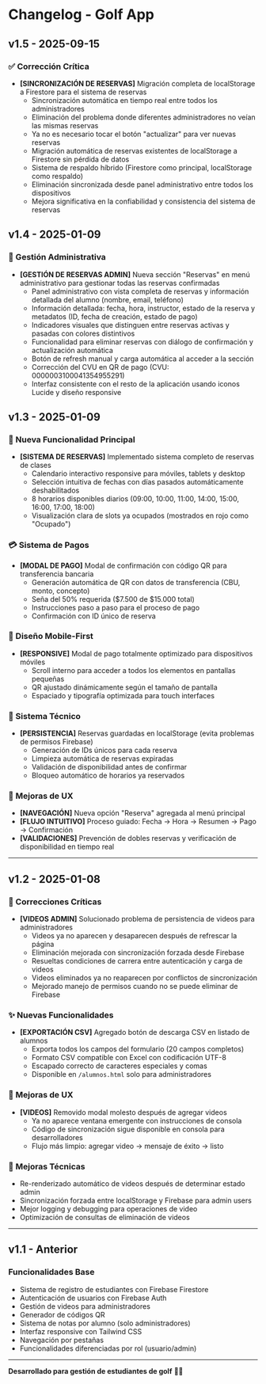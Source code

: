 # Changelog - Golf App

## v1.5 - 2025-09-15

### ✅ Corrección Crítica
- **[SINCRONIZACIÓN DE RESERVAS]** Migración completa de localStorage a Firestore para el sistema de reservas
  - Sincronización automática en tiempo real entre todos los administradores
  - Eliminación del problema donde diferentes administradores no veían las mismas reservas
  - Ya no es necesario tocar el botón "actualizar" para ver nuevas reservas
  - Migración automática de reservas existentes de localStorage a Firestore sin pérdida de datos
  - Sistema de respaldo híbrido (Firestore como principal, localStorage como respaldo)
  - Eliminación sincronizada desde panel administrativo entre todos los dispositivos
  - Mejora significativa en la confiabilidad y consistencia del sistema de reservas

## v1.4 - 2025-01-09

### 🔧 Gestión Administrativa
- **[GESTIÓN DE RESERVAS ADMIN]** Nueva sección "Reservas" en menú administrativo para gestionar todas las reservas confirmadas
  - Panel administrativo con vista completa de reservas y información detallada del alumno (nombre, email, teléfono)
  - Información detallada: fecha, hora, instructor, estado de la reserva y metadatos (ID, fecha de creación, estado de pago)
  - Indicadores visuales que distinguen entre reservas activas y pasadas con colores distintivos
  - Funcionalidad para eliminar reservas con diálogo de confirmación y actualización automática
  - Botón de refresh manual y carga automática al acceder a la sección
  - Corrección del CVU en QR de pago (CVU: 0000003100041354955291)
  - Interfaz consistente con el resto de la aplicación usando iconos Lucide y diseño responsive

## v1.3 - 2025-01-09

### 🚀 Nueva Funcionalidad Principal
- **[SISTEMA DE RESERVAS]** Implementado sistema completo de reservas de clases
  - Calendario interactivo responsive para móviles, tablets y desktop
  - Selección intuitiva de fechas con días pasados automáticamente deshabilitados
  - 8 horarios disponibles diarios (09:00, 10:00, 11:00, 14:00, 15:00, 16:00, 17:00, 18:00)
  - Visualización clara de slots ya ocupados (mostrados en rojo como "Ocupado")

### 💳 Sistema de Pagos
- **[MODAL DE PAGO]** Modal de confirmación con código QR para transferencia bancaria
  - Generación automática de QR con datos de transferencia (CBU, monto, concepto)
  - Seña del 50% requerida ($7.500 de $15.000 total)
  - Instrucciones paso a paso para el proceso de pago
  - Confirmación con ID único de reserva

### 📱 Diseño Mobile-First  
- **[RESPONSIVE]** Modal de pago totalmente optimizado para dispositivos móviles
  - Scroll interno para acceder a todos los elementos en pantallas pequeñas
  - QR ajustado dinámicamente según el tamaño de pantalla
  - Espaciado y tipografía optimizada para touch interfaces

### 🔧 Sistema Técnico
- **[PERSISTENCIA]** Reservas guardadas en localStorage (evita problemas de permisos Firebase)
  - Generación de IDs únicos para cada reserva
  - Limpieza automática de reservas expiradas
  - Validación de disponibilidad antes de confirmar
  - Bloqueo automático de horarios ya reservados

### 🎯 Mejoras de UX
- **[NAVEGACIÓN]** Nueva opción "Reserva" agregada al menú principal
- **[FLUJO INTUITIVO]** Proceso guiado: Fecha → Hora → Resumen → Pago → Confirmación
- **[VALIDACIONES]** Prevención de dobles reservas y verificación de disponibilidad en tiempo real

---

## v1.2 - 2025-01-08

### 🔧 Correcciones Críticas
- **[VIDEOS ADMIN]** Solucionado problema de persistencia de videos para administradores
  - Videos ya no aparecen y desaparecen después de refrescar la página
  - Eliminación mejorada con sincronización forzada desde Firebase
  - Resueltas condiciones de carrera entre autenticación y carga de videos
  - Videos eliminados ya no reaparecen por conflictos de sincronización
  - Mejorado manejo de permisos cuando no se puede eliminar de Firebase

### ✨ Nuevas Funcionalidades  
- **[EXPORTACIÓN CSV]** Agregado botón de descarga CSV en listado de alumnos
  - Exporta todos los campos del formulario (20 campos completos)
  - Formato CSV compatible con Excel con codificación UTF-8
  - Escapado correcto de caracteres especiales y comas
  - Disponible en `/alumnos.html` solo para administradores

### 🎨 Mejoras de UX
- **[VIDEOS]** Removido modal molesto después de agregar videos
  - Ya no aparece ventana emergente con instrucciones de consola
  - Código de sincronización sigue disponible en consola para desarrolladores
  - Flujo más limpio: agregar video → mensaje de éxito → listo

### 🔧 Mejoras Técnicas
- Re-renderizado automático de videos después de determinar estado admin
- Sincronización forzada entre localStorage y Firebase para admin users
- Mejor logging y debugging para operaciones de video
- Optimización de consultas de eliminación de videos

---

## v1.1 - Anterior

### Funcionalidades Base
- Sistema de registro de estudiantes con Firebase Firestore
- Autenticación de usuarios con Firebase Auth
- Gestión de videos para administradores
- Generador de códigos QR
- Sistema de notas por alumno (solo administradores)
- Interfaz responsive con Tailwind CSS
- Navegación por pestañas
- Funcionalidades diferenciadas por rol (usuario/admin)

---

**Desarrollado para gestión de estudiantes de golf** 🏌️‍♂️